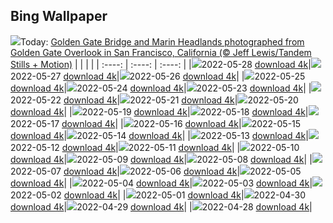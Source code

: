 ## Bing Wallpaper
![](./wallpaper/2022-05-28.jpg)Today: [Golden Gate Bridge and Marin Headlands photographed from Golden Gate Overlook in San Francisco, California (© Jeff Lewis/Tandem Stills + Motion)](./wallpaper/2022-05-28.jpg)
|      |      |      |
| :----: | :----: | :----: |
|![](./wallpaper/2022-05-28_sm.jpg)2022-05-28 [download 4k](./wallpaper/2022-05-28.jpg)|![](./wallpaper/2022-05-27_sm.jpg)2022-05-27 [download 4k](./wallpaper/2022-05-27.jpg)|![](./wallpaper/2022-05-26_sm.jpg)2022-05-26 [download 4k](./wallpaper/2022-05-26.jpg)|
|![](./wallpaper/2022-05-25_sm.jpg)2022-05-25 [download 4k](./wallpaper/2022-05-25.jpg)|![](./wallpaper/2022-05-24_sm.jpg)2022-05-24 [download 4k](./wallpaper/2022-05-24.jpg)|![](./wallpaper/2022-05-23_sm.jpg)2022-05-23 [download 4k](./wallpaper/2022-05-23.jpg)|
|![](./wallpaper/2022-05-22_sm.jpg)2022-05-22 [download 4k](./wallpaper/2022-05-22.jpg)|![](./wallpaper/2022-05-21_sm.jpg)2022-05-21 [download 4k](./wallpaper/2022-05-21.jpg)|![](./wallpaper/2022-05-20_sm.jpg)2022-05-20 [download 4k](./wallpaper/2022-05-20.jpg)|
|![](./wallpaper/2022-05-19_sm.jpg)2022-05-19 [download 4k](./wallpaper/2022-05-19.jpg)|![](./wallpaper/2022-05-18_sm.jpg)2022-05-18 [download 4k](./wallpaper/2022-05-18.jpg)|![](./wallpaper/2022-05-17_sm.jpg)2022-05-17 [download 4k](./wallpaper/2022-05-17.jpg)|
|![](./wallpaper/2022-05-16_sm.jpg)2022-05-16 [download 4k](./wallpaper/2022-05-16.jpg)|![](./wallpaper/2022-05-15_sm.jpg)2022-05-15 [download 4k](./wallpaper/2022-05-15.jpg)|![](./wallpaper/2022-05-14_sm.jpg)2022-05-14 [download 4k](./wallpaper/2022-05-14.jpg)|
|![](./wallpaper/2022-05-13_sm.jpg)2022-05-13 [download 4k](./wallpaper/2022-05-13.jpg)|![](./wallpaper/2022-05-12_sm.jpg)2022-05-12 [download 4k](./wallpaper/2022-05-12.jpg)|![](./wallpaper/2022-05-11_sm.jpg)2022-05-11 [download 4k](./wallpaper/2022-05-11.jpg)|
|![](./wallpaper/2022-05-10_sm.jpg)2022-05-10 [download 4k](./wallpaper/2022-05-10.jpg)|![](./wallpaper/2022-05-09_sm.jpg)2022-05-09 [download 4k](./wallpaper/2022-05-09.jpg)|![](./wallpaper/2022-05-08_sm.jpg)2022-05-08 [download 4k](./wallpaper/2022-05-08.jpg)|
|![](./wallpaper/2022-05-07_sm.jpg)2022-05-07 [download 4k](./wallpaper/2022-05-07.jpg)|![](./wallpaper/2022-05-06_sm.jpg)2022-05-06 [download 4k](./wallpaper/2022-05-06.jpg)|![](./wallpaper/2022-05-05_sm.jpg)2022-05-05 [download 4k](./wallpaper/2022-05-05.jpg)|
|![](./wallpaper/2022-05-04_sm.jpg)2022-05-04 [download 4k](./wallpaper/2022-05-04.jpg)|![](./wallpaper/2022-05-03_sm.jpg)2022-05-03 [download 4k](./wallpaper/2022-05-03.jpg)|![](./wallpaper/2022-05-02_sm.jpg)2022-05-02 [download 4k](./wallpaper/2022-05-02.jpg)|
|![](./wallpaper/2022-05-01_sm.jpg)2022-05-01 [download 4k](./wallpaper/2022-05-01.jpg)|![](./wallpaper/2022-04-30_sm.jpg)2022-04-30 [download 4k](./wallpaper/2022-04-30.jpg)|![](./wallpaper/2022-04-29_sm.jpg)2022-04-29 [download 4k](./wallpaper/2022-04-29.jpg)|
|![](./wallpaper/2022-04-28_sm.jpg)2022-04-28 [download 4k](./wallpaper/2022-04-28.jpg)|